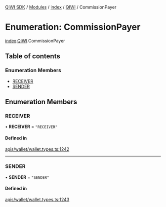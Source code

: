 [QIWI SDK](../README.md) / [Modules](../modules.md) / [index](../modules/index.md) / [QIWI](../modules/index.QIWI.md) / CommissionPayer

# Enumeration: CommissionPayer

[index](../modules/index.md).[QIWI](../modules/index.QIWI.md).CommissionPayer

## Table of contents

### Enumeration Members

- [RECEIVER](index.QIWI.CommissionPayer.md#receiver)
- [SENDER](index.QIWI.CommissionPayer.md#sender)

## Enumeration Members

### RECEIVER

• **RECEIVER** = ``"RECEIVER"``

#### Defined in

[apis/wallet/wallet.types.ts:1242](https://github.com/AlexXanderGrib/node-qiwi-sdk/blob/8cf62fb/src/apis/wallet/wallet.types.ts#L1242)

___

### SENDER

• **SENDER** = ``"SENDER"``

#### Defined in

[apis/wallet/wallet.types.ts:1243](https://github.com/AlexXanderGrib/node-qiwi-sdk/blob/8cf62fb/src/apis/wallet/wallet.types.ts#L1243)
